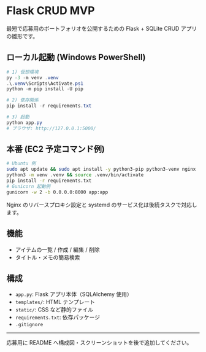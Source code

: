 # Flask CRUD MVP

最短で応募用のポートフォリオを公開するための Flask + SQLite CRUD アプリの雛形です。

## ローカル起動 (Windows PowerShell)

```powershell
# 1) 仮想環境
py -3 -m venv .venv
.\.venv\Scripts\Activate.ps1
python -m pip install -U pip

# 2) 依存関係
pip install -r requirements.txt

# 3) 起動
python app.py
# ブラウザ: http://127.0.0.1:5000/
```

## 本番 (EC2 予定コマンド例)

```bash
# Ubuntu 例
sudo apt update && sudo apt install -y python3-pip python3-venv nginx
python3 -m venv .venv && source .venv/bin/activate
pip install -r requirements.txt
# Gunicorn 起動例
gunicorn -w 2 -b 0.0.0.0:8000 app:app
```

Nginx のリバースプロキシ設定と systemd のサービス化は後続タスクで対応します。

## 機能
- アイテムの一覧 / 作成 / 編集 / 削除
- タイトル・メモの簡易検索

## 構成
- `app.py`: Flask アプリ本体（SQLAlchemy 使用）
- `templates/`: HTML テンプレート
- `static/`: CSS など静的ファイル
- `requirements.txt`: 依存パッケージ
- `.gitignore`

---

応募用に README へ構成図・スクリーンショットを後で追加してください。
